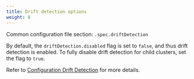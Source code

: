 ```yaml
---
title: Drift detection options
weight: 8
---
```


Common configuration file section: `.spec.driftDetection`

By default, the `driftDetection.disabled` flag is set to `false`, and thus
drift detection is enabled. To fully disable drift detection for child
clusters, set the flag to `true`.

Refer to [Configuration Drift Detection](../../../configuration/configuration-drift-detection) for more details.
